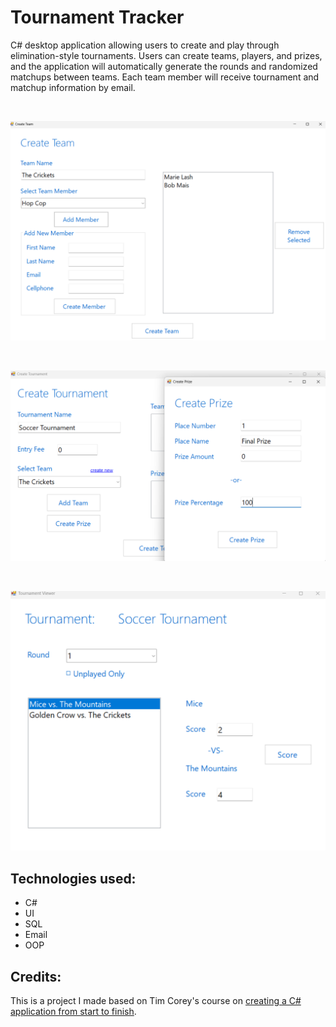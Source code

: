 # Tournament Tracker
C# desktop application allowing users to create and play through elimination-style tournaments. Users can create teams, players, and prizes, and the application will automatically generate the rounds and randomized matchups between teams. Each team member will receive tournament and matchup information by email.

<br />

![Create_Team.png](./Create_Team.png)

<br />

![Prizes.png](./Prizes.png)

<br />

![Scoring.png](./Scoring.png)

## Technologies used:

* C#
* UI
* SQL
* Email
* OOP

## Credits:

This is a project I made based on Tim Corey's course on [creating a C# application from start to finish](https://www.youtube.com/watch?v=HalXZUHfKLA&list=PLLWMQd6PeGY3t63w-8MMIjIyYS7MsFcCi).
